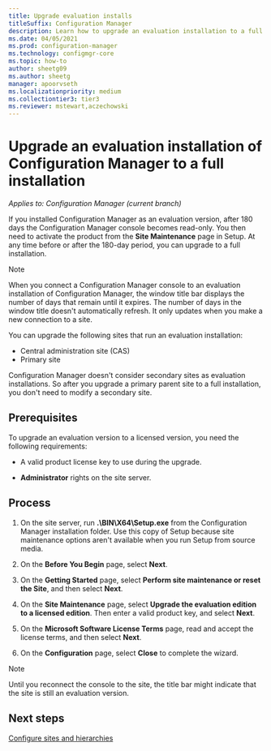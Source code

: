 ```yaml
---
title: Upgrade evaluation installs
titleSuffix: Configuration Manager
description: Learn how to upgrade an evaluation installation to a full installation of Configuration Manager.
ms.date: 04/05/2021
ms.prod: configuration-manager
ms.technology: configmgr-core
ms.topic: how-to
author: sheetg09
ms.author: sheetg
manager: apoorvseth
ms.localizationpriority: medium
ms.collectiontier3: tier3
ms.reviewer: mstewart,aczechowski
---
```


# Upgrade an evaluation installation of Configuration Manager to a full installation

*Applies to: Configuration Manager (current branch)*

If you installed Configuration Manager as an evaluation version, after 180 days the Configuration Manager console becomes read-only. You then need to activate the product from the **Site Maintenance** page in Setup. At any time before or after the 180-day period, you can upgrade to a full installation.

> [!NOTE]
> When you connect a Configuration Manager console to an evaluation installation of Configuration Manager, the window title bar displays the number of days that remain until it expires. The number of days in the window title doesn't automatically refresh. It only updates when you make a new connection to a site.

You can upgrade the following sites that run an evaluation installation:

- Central administration site (CAS)
- Primary site

Configuration Manager doesn't consider secondary sites as evaluation installations. So after you upgrade a primary parent site to a full installation, you don't need to modify a secondary site.

## Prerequisites

To upgrade an evaluation version to a licensed version, you need the following requirements:

- A valid product license key to use during the upgrade.

- **Administrator** rights on the site server.

## Process

1. On the site server, run **.\BIN\X64\Setup.exe** from the Configuration Manager installation folder. Use this copy of Setup because site maintenance options aren't available when you run Setup from source media.

1. On the **Before You Begin** page, select **Next**.

1. On the **Getting Started** page, select **Perform site maintenance or reset the Site**, and then select **Next**.

1. On the **Site Maintenance** page, select **Upgrade the evaluation edition to a licensed edition**. Then enter a valid product key, and select **Next**.

1. On the **Microsoft Software License Terms** page, read and accept the license terms, and then select **Next**.

1. On the **Configuration** page, select **Close** to complete the wizard.

> [!NOTE]
> Until you reconnect the console to the site, the title bar might indicate that the site is still an evaluation version.

## Next steps

[Configure sites and hierarchies](../configure/configure-sites-and-hierarchies.md)
